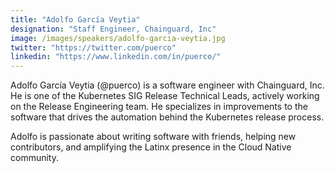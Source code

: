 ```yaml
---
title: "Adolfo García Veytia"
designation: "Staff Engineer, Chainguard, Inc"
image: /images/speakers/adolfo-garcia-veytia.jpg
twitter: "https://twitter.com/puerco"
linkedin: "https://www.linkedin.com/in/puerco/"
---
```


Adolfo García Veytia (@puerco) is a software engineer with Chainguard, Inc. He is one of the Kubernetes SIG Release Technical Leads, actively working on the Release Engineering team. He specializes in improvements to the software that drives the automation behind the Kubernetes release process.
  
Adolfo is passionate about writing software with friends, helping new contributors, and amplifying the Latinx presence in the Cloud Native community.